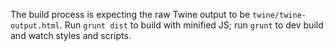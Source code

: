 The build process is expecting the raw Twine output to be `twine/twine-output.html`.
Run `grunt dist` to build with minified JS; run `grunt` to dev build and watch
styles and scripts.
